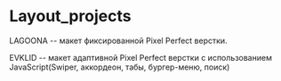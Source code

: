 # Layout_projects

LAGOONA -- макет фиксированной Pixel Perfect верстки.   

EVKLID -- макет адаптивной Pixel Perfect верстки c использованием JavaScript(Swiper, аккордеон, табы, бургер-меню, поиск)


